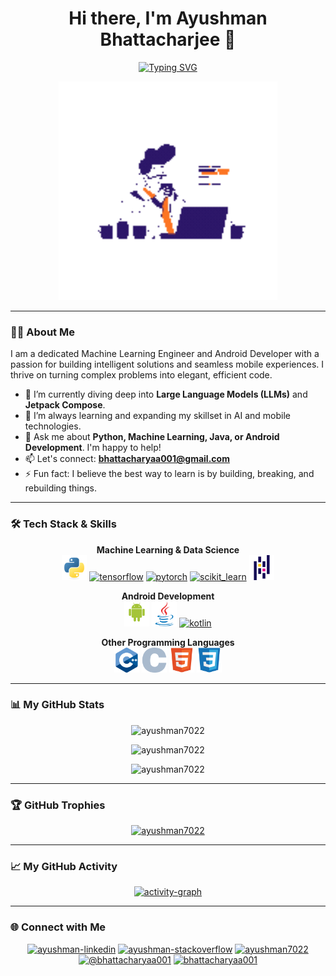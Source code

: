 <div align="center">
  <h1>Hi there, I'm Ayushman Bhattacharjee 👋</h1>
  <a href="https://git.io/typing-svg">
    <img src="https://readme-typing-svg.herokuapp.com?font=Fira+Code&size=24&pause=1000&color=00BFFF&center=true&vCenter=true&width=435&lines=A+Passionate+ML+Engineer;An+Android+Developer;A+Lifelong+Learner" alt="Typing SVG" />
  </a>
</div>

<p align="center">
  <img src="dev.gif" width="350px" alt="Intro GIF">
</p>

---

### 👨‍💻 About Me

<p>I am a dedicated Machine Learning Engineer and Android Developer with a passion for building intelligent solutions and seamless mobile experiences. I thrive on turning complex problems into elegant, efficient code.</p>

- 🔭 I’m currently diving deep into **Large Language Models (LLMs)** and **Jetpack Compose**.
- 🌱 I’m always learning and expanding my skillset in AI and mobile technologies.
- 💬 Ask me about **Python, Machine Learning, Java, or Android Development**. I'm happy to help!
- 📫 Let's connect: **bhattacharyaa001@gmail.com**
- ⚡ Fun fact: I believe the best way to learn is by building, breaking, and rebuilding things.

---

### 🛠️ Tech Stack & Skills

<p align="center">
  <b>Machine Learning & Data Science</b><br/>
  <a href="https://www.python.org" target="_blank" rel="noreferrer"><img src="https://raw.githubusercontent.com/devicons/devicon/master/icons/python/python-original.svg" alt="python" width="40" height="40"/></a>
  <a href="https://www.tensorflow.org" target="_blank" rel="noreferrer"><img src="https://www.vectorlogo.zone/logos/tensorflow/tensorflow-icon.svg" alt="tensorflow" width="40" height="40"/></a>
  <a href="https://pytorch.org/" target="_blank" rel="noreferrer"><img src="https://www.vectorlogo.zone/logos/pytorch/pytorch-icon.svg" alt="pytorch" width="40" height="40"/></a>
  <a href="https://scikit-learn.org/" target="_blank" rel="noreferrer"><img src="https://upload.wikimedia.org/wikipedia/commons/0/05/Scikit_learn_logo_small.svg" alt="scikit_learn" width="40" height="40"/></a>
  <a href="https://pandas.pydata.org/" target="_blank" rel="noreferrer"><img src="https://raw.githubusercontent.com/devicons/devicon/2ae2a900d2f041da66e950e4d48052658d850630/icons/pandas/pandas-original.svg" alt="pandas" width="40" height="40"/></a>
</p>

<p align="center">
  <b>Android Development</b><br/>
  <a href="https://developer.android.com" target="_blank" rel="noreferrer"><img src="https://raw.githubusercontent.com/devicons/devicon/master/icons/android/android-original-wordmark.svg" alt="android" width="40" height="40"/></a>
  <a href="https://www.java.com" target="_blank" rel="noreferrer"><img src="https://raw.githubusercontent.com/devicons/devicon/master/icons/java/java-original.svg" alt="java" width="40" height="40"/></a>
  <a href="https://kotlinlang.org" target="_blank" rel="noreferrer"><img src="https://www.vectorlogo.zone/logos/kotlinlang/kotlinlang-icon.svg" alt="kotlin" width="40" height="40"/></a>
</p>

<p align="center">
  <b>Other Programming Languages</b><br/>
  <a href="https://www.cplusplus.com/" target="_blank" rel="noreferrer"><img src="https://raw.githubusercontent.com/devicons/devicon/master/icons/cplusplus/cplusplus-original.svg" alt="cplusplus" width="40" height="40"/></a>
  <a href="https://www.cprogramming.com/" target="_blank" rel="noreferrer"><img src="https://raw.githubusercontent.com/devicons/devicon/master/icons/c/c-original.svg" alt="c" width="40" height="40"/></a>
  <a href="https://www.w3.org/html/" target="_blank" rel="noreferrer"><img src="https://raw.githubusercontent.com/devicons/devicon/master/icons/html5/html5-original.svg" alt="html5" width="40" height="40"/></a>
  <a href="https://www.w3schools.com/css/" target="_blank" rel="noreferrer"><img src="https://raw.githubusercontent.com/devicons/devicon/master/icons/css3/css3-original.svg" alt="css3" width="40" height="40"/></a>
</p>

---

### 📊 My GitHub Stats

<p align="center">
  <img src="https://github-readme-stats.vercel.app/api?username=ayushman7022&show_icons=true&locale=en&theme=tokyonight" alt="ayushman7022" />
</p>
<p align="center">
  <img src="https://github-readme-stats.vercel.app/api/top-langs?username=ayushman7022&show_icons=true&locale=en&layout=compact&theme=tokyonight" alt="ayushman7022" />
</p>
<p align="center">
  <img src="https://komarev.com/ghpvc/?username=ayushman7022&label=Profile%20Views&color=0e75b6&style=flat-square" alt="ayushman7022" />
</p>

---

### 🏆 GitHub Trophies

<p align="center">
  <a href="https://github.com/ryo-ma/github-profile-trophy">
    <img src="https://github-profile-trophy.vercel.app/?username=ayushman7022&theme=dracula" alt="ayushman7022" />
  </a>
</p>

---

### 📈 My GitHub Activity

<p align="center">
  <a href="https://github.com/ayushman7022">
    <img src="https://github-readme-activity-graph.vercel.app/graph?username=ayushman7022&theme=tokyo-night" alt="activity-graph" />
  </a>
</p>

---

### 🌐 Connect with Me

<p align="center">
  <a href="https://linkedin.com/in/ayushmanbhattacharjee" target="_blank"><img src="https://raw.githubusercontent.com/rahuldkjain/github-profile-readme-generator/master/src/images/icons/Social/linked-in-alt.svg" alt="ayushman-linkedin" height="30" width="40" /></a>
  <a href="https://stackoverflow.com/users/your-user-id/ayushman-bhattacharjee" target="_blank"><img src="https://raw.githubusercontent.com/rahuldkjain/github-profile-readme-generator/master/src/images/icons/Social/stack-overflow.svg" alt="ayushman-stackoverflow" height="30" width="40" /></a>
  <a href="https://instagram.com/ayushman7022" target="_blank"><img src="https://raw.githubusercontent.com/rahuldkjain/github-profile-readme-generator/master/src/images/icons/Social/instagram.svg" alt="ayushman7022" height="30" width="40" /></a>
  <a href="https://www.hackerrank.com/@bhattacharyaa001" target="_blank"><img src="https://raw.githubusercontent.com/rahuldkjain/github-profile-readme-generator/master/src/images/icons/Social/hackerrank.svg" alt="@bhattacharyaa001" height="30" width="40" /></a>
  <a href="https://www.hackerearth.com/bhattacharyaa001" target="_blank"><img src="https://raw.githubusercontent.com/rahuldkjain/github-profile-readme-generator/master/src/images/icons/Social/hackerearth.svg" alt="bhattacharyaa001" height="30" width="40" /></a>
</p>

